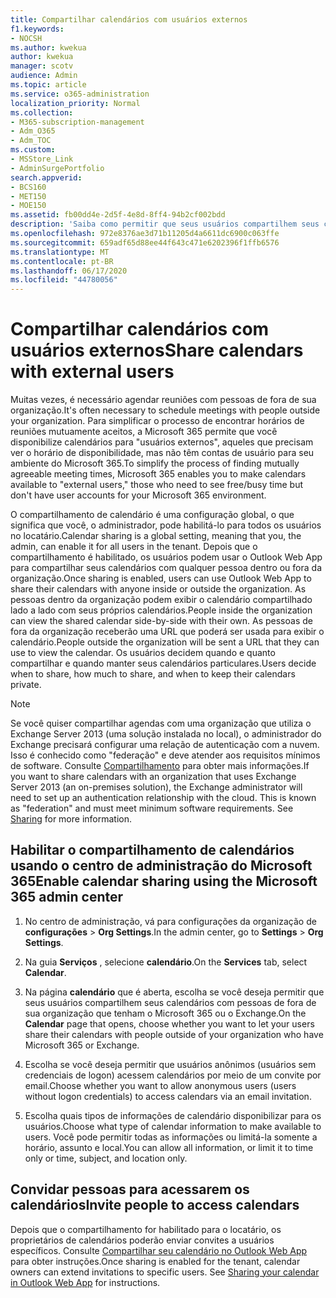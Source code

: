 ```yaml
---
title: Compartilhar calendários com usuários externos
f1.keywords:
- NOCSH
ms.author: kwekua
author: kwekua
manager: scotv
audience: Admin
ms.topic: article
ms.service: o365-administration
localization_priority: Normal
ms.collection:
- M365-subscription-management
- Adm_O365
- Adm_TOC
ms.custom:
- MSStore_Link
- AdminSurgePortfolio
search.appverid:
- BCS160
- MET150
- MOE150
ms.assetid: fb00dd4e-2d5f-4e8d-8ff4-94b2cf002bdd
description: 'Saiba como permitir que seus usuários compartilhem seus calendários com usuários externos para reuniões e compromissos. '
ms.openlocfilehash: 972e8376ae3d71b11205d4a6611dc6900c063ffe
ms.sourcegitcommit: 659adf65d88ee44f643c471e6202396f1ffb6576
ms.translationtype: MT
ms.contentlocale: pt-BR
ms.lasthandoff: 06/17/2020
ms.locfileid: "44780056"
---
```

# <a name="share-calendars-with-external-users"></a><span data-ttu-id="3f4aa-103">Compartilhar calendários com usuários externos</span><span class="sxs-lookup"><span data-stu-id="3f4aa-103">Share calendars with external users</span></span>

<span data-ttu-id="3f4aa-104">Muitas vezes, é necessário agendar reuniões com pessoas de fora de sua organização.</span><span class="sxs-lookup"><span data-stu-id="3f4aa-104">It's often necessary to schedule meetings with people outside your organization.</span></span> <span data-ttu-id="3f4aa-105">Para simplificar o processo de encontrar horários de reuniões mutuamente aceitos, a Microsoft 365 permite que você disponibilize calendários para "usuários externos", aqueles que precisam ver o horário de disponibilidade, mas não têm contas de usuário para seu ambiente do Microsoft 365.</span><span class="sxs-lookup"><span data-stu-id="3f4aa-105">To simplify the process of finding mutually agreeable meeting times, Microsoft 365 enables you to make calendars available to "external users," those who need to see free/busy time but don't have user accounts for your Microsoft 365 environment.</span></span>
  
<span data-ttu-id="3f4aa-106">O compartilhamento de calendário é uma configuração global, o que significa que você, o administrador, pode habilitá-lo para todos os usuários no locatário.</span><span class="sxs-lookup"><span data-stu-id="3f4aa-106">Calendar sharing is a global setting, meaning that you, the admin, can enable it for all users in the tenant.</span></span> <span data-ttu-id="3f4aa-107">Depois que o compartilhamento é habilitado, os usuários podem usar o Outlook Web App para compartilhar seus calendários com qualquer pessoa dentro ou fora da organização.</span><span class="sxs-lookup"><span data-stu-id="3f4aa-107">Once sharing is enabled, users can use Outlook Web App to share their calendars with anyone inside or outside the organization.</span></span> <span data-ttu-id="3f4aa-108">As pessoas dentro da organização podem exibir o calendário compartilhado lado a lado com seus próprios calendários.</span><span class="sxs-lookup"><span data-stu-id="3f4aa-108">People inside the organization can view the shared calendar side-by-side with their own.</span></span> <span data-ttu-id="3f4aa-109">As pessoas de fora da organização receberão uma URL que poderá ser usada para exibir o calendário.</span><span class="sxs-lookup"><span data-stu-id="3f4aa-109">People outside the organization will be sent a URL that they can use to view the calendar.</span></span> <span data-ttu-id="3f4aa-110">Os usuários decidem quando e quanto compartilhar e quando manter seus calendários particulares.</span><span class="sxs-lookup"><span data-stu-id="3f4aa-110">Users decide when to share, how much to share, and when to keep their calendars private.</span></span>
  
> [!NOTE]
> <span data-ttu-id="3f4aa-p103">Se você quiser compartilhar agendas com uma organização que utiliza o Exchange Server 2013 (uma solução instalada no local), o administrador do Exchange precisará configurar uma relação de autenticação com a nuvem. Isso é conhecido como "federação" e deve atender aos requisitos mínimos de software. Consulte [Compartilhamento](https://technet.microsoft.com/library/dd638083%28v=exchg.150%29.aspx) para obter mais informações.</span><span class="sxs-lookup"><span data-stu-id="3f4aa-p103">If you want to share calendars with an organization that uses Exchange Server 2013 (an on-premises solution), the Exchange administrator will need to set up an authentication relationship with the cloud. This is known as "federation" and must meet minimum software requirements. See [Sharing](https://technet.microsoft.com/library/dd638083%28v=exchg.150%29.aspx) for more information.</span></span> 
  
## <a name="enable-calendar-sharing-using-the-microsoft-365-admin-center"></a><span data-ttu-id="3f4aa-114">Habilitar o compartilhamento de calendários usando o centro de administração do Microsoft 365</span><span class="sxs-lookup"><span data-stu-id="3f4aa-114">Enable calendar sharing using the Microsoft 365 admin center</span></span>

1. <span data-ttu-id="3f4aa-115">No centro de administração, vá para configurações da organização de **configurações** \> **Org Settings**.</span><span class="sxs-lookup"><span data-stu-id="3f4aa-115">In the admin center, go to **Settings** \> **Org Settings**.</span></span> 
    
2. <span data-ttu-id="3f4aa-116">Na guia **Serviços** , selecione **calendário**.</span><span class="sxs-lookup"><span data-stu-id="3f4aa-116">On the **Services** tab, select **Calendar**.</span></span>
  
3. <span data-ttu-id="3f4aa-117">Na página **calendário** que é aberta, escolha se você deseja permitir que seus usuários compartilhem seus calendários com pessoas de fora de sua organização que tenham o Microsoft 365 ou o Exchange.</span><span class="sxs-lookup"><span data-stu-id="3f4aa-117">On the **Calendar** page that opens, choose whether you want to let your users share their calendars with people outside of your organization who have Microsoft 365 or Exchange.</span></span>
    
4. <span data-ttu-id="3f4aa-118">Escolha se você deseja permitir que usuários anônimos (usuários sem credenciais de logon) acessem calendários por meio de um convite por email.</span><span class="sxs-lookup"><span data-stu-id="3f4aa-118">Choose whether you want to allow anonymous users (users without logon credentials) to access calendars via an email invitation.</span></span>

5. <span data-ttu-id="3f4aa-119">Escolha quais tipos de informações de calendário disponibilizar para os usuários.</span><span class="sxs-lookup"><span data-stu-id="3f4aa-119">Choose what type of calendar information to make available to users.</span></span> <span data-ttu-id="3f4aa-120">Você pode permitir todas as informações ou limitá-la somente a horário, assunto e local.</span><span class="sxs-lookup"><span data-stu-id="3f4aa-120">You can allow all information, or limit it to time only or time, subject, and location only.</span></span>

    
## <a name="invite-people-to-access-calendars"></a><span data-ttu-id="3f4aa-121">Convidar pessoas para acessarem os calendários</span><span class="sxs-lookup"><span data-stu-id="3f4aa-121">Invite people to access calendars</span></span>

<span data-ttu-id="3f4aa-p105">Depois que o compartilhamento for habilitado para o locatário, os proprietários de calendários poderão enviar convites a usuários específicos. Consulte [Compartilhar seu calendário no Outlook Web App](https://support.microsoft.com/office/7ecef8ae-139c-40d9-bae2-a23977ee58d5) para obter instruções.</span><span class="sxs-lookup"><span data-stu-id="3f4aa-p105">Once sharing is enabled for the tenant, calendar owners can extend invitations to specific users. See [Sharing your calendar in Outlook Web App](https://support.microsoft.com/office/7ecef8ae-139c-40d9-bae2-a23977ee58d5) for instructions.</span></span> 
  
